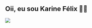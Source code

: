 ## Oii, eu sou Karine Félix 👋👋

<div>
  <a href="https://www.instagram.com/karineffx/" target="_blank"><img src="https://img.shields.io/badge/Instagram-E4405F?style=for-the-badge&logo=instagram&logoColor=white" target="_blank"></a>
</div>
